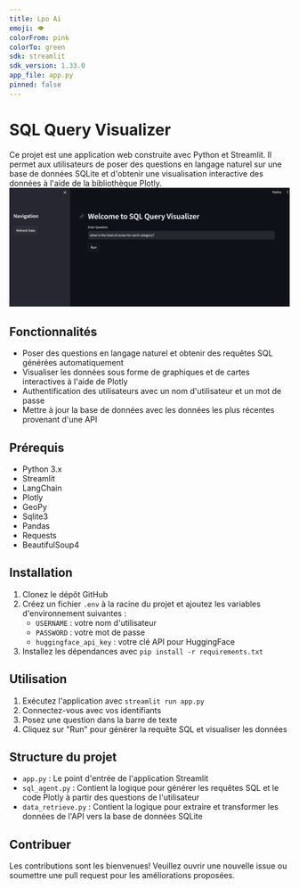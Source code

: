 ```yaml
---
title: Lpo Ai
emoji: 👁
colorFrom: pink
colorTo: green
sdk: streamlit
sdk_version: 1.33.0
app_file: app.py
pinned: false
---
```


# SQL Query Visualizer

Ce projet est une application web construite avec Python et Streamlit. Il permet aux utilisateurs de poser des questions en langage naturel sur une base de données SQLite et d'obtenir une visualisation interactive des données à l'aide de la bibliothèque Plotly.
![alt text](image.png)
## Fonctionnalités

- Poser des questions en langage naturel et obtenir des requêtes SQL générées automatiquement
- Visualiser les données sous forme de graphiques et de cartes interactives à l'aide de Plotly
- Authentification des utilisateurs avec un nom d'utilisateur et un mot de passe
- Mettre à jour la base de données avec les données les plus récentes provenant d'une API

## Prérequis

- Python 3.x
- Streamlit
- LangChain
- Plotly
- GeoPy
- Sqlite3
- Pandas
- Requests
- BeautifulSoup4

## Installation

1. Clonez le dépôt GitHub
2. Créez un fichier `.env` à la racine du projet et ajoutez les variables d'environnement suivantes :
    - `USERNAME` : votre nom d'utilisateur
    - `PASSWORD` : votre mot de passe
    - `huggingface_api_key` : votre clé API pour HuggingFace
3. Installez les dépendances avec `pip install -r requirements.txt`

## Utilisation

1. Exécutez l'application avec `streamlit run app.py`
2. Connectez-vous avec vos identifiants
3. Posez une question dans la barre de texte
4. Cliquez sur "Run" pour générer la requête SQL et visualiser les données

## Structure du projet

- `app.py` : Le point d'entrée de l'application Streamlit
- `sql_agent.py` : Contient la logique pour générer les requêtes SQL et le code Plotly à partir des questions de l'utilisateur
- `data_retrieve.py` : Contient la logique pour extraire et transformer les données de l'API vers la base de données SQLite

## Contribuer

Les contributions sont les bienvenues! Veuillez ouvrir une nouvelle issue ou soumettre une pull request pour les améliorations proposées.
